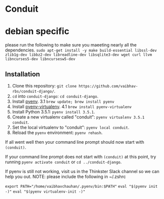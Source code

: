 # Conduit

# debian specific
please run the following to make sure you maeeting nearly all the dependencies.
`sudo apt-get install -y make build-essential libssl-dev zlib1g-dev libbz2-dev libreadline-dev libsqlite3-dev wget curl llvm libncurses5-dev libncursesw5-dev`
## Installation

1. Clone this repository: `git clone https://github.com/vaibhav-rbs/conduit-django/`.
2. `cd` into `conduit-django`: `cd conduit-django`.
3. Install [pyenv](https://github.com/yyuu/pyenv#installation).
    3.1 `brew update; brew install pyenv`
4. Install [pyenv-virtualenv](https://github.com/yyuu/pyenv-virtualenv#installation).
    4.1 `brew install pyenv-virtualenv`
5. Install Python 3.5.1: `pyenv install 3.5.1`.
6. Create a new virtualenv called "conduit": `pyenv virtualenv 3.5.1 conduit`.
7. Set the local virtualenv to "conduit": `pyenv local conduit`.
8. Reload the `pyenv` environment: `pyenv rehash`.

If all went well then your command line prompt should now start with `(conduit)`.

If your command line prompt does not start with `(conduit)` at this point, try running `pyenv activate conduit` or `cd ../conduit-django`. 

If pyenv is still not working, visit us in the Thinkster Slack channel so we can help you out.
NOTE:
please include the following in ~/.zshrc

`export PATH="/home/vaibhavchauhan/.pyenv/bin:$PATH"`
`eval "$(pyenv init -)"`
`eval "$(pyenv virtualenv-init -)"`

